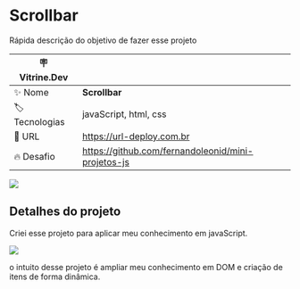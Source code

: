 # Scrollbar

Rápida descrição do objetivo de fazer esse projeto

| :placard: Vitrine.Dev |     |
| -------------  | --- |
| :sparkles: Nome        | **Scrollbar**
| :label: Tecnologias | javaScript, html, css
| :rocket: URL         | https://url-deploy.com.br
| :fire: Desafio     | https://github.com/fernandoleonid/mini-projetos-js

<!-- Inserir imagem com a #vitrinedev ao final do link -->
![](https://imgur.com/mmIOcFw.png#vitrinedev)

## Detalhes do projeto

Criei esse projeto para aplicar meu conhecimento em javaScript.

![](https://imgur.com/mqRiaC4.gif#vitrinedev)

o intuito desse projeto é ampliar meu conhecimento em DOM e criação de itens de forma dinâmica.
